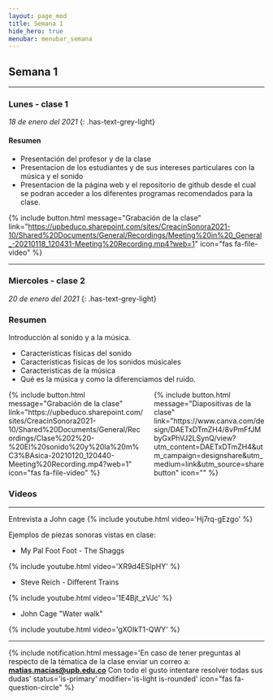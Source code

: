 ```yaml
---
layout: page_mod
title: Semana 1
hide_hero: true
menubar: menubar_semana
---
```


## Semana 1

---

### Lunes - clase 1

<!-- ignore-prettier-start -->

_18 de enero del 2021_
{: .has-text-grey-light}

<!-- ignore-prettier-end -->

#### Resumen

- Presentación del profesor y de la clase
- Presentacion de los estudiantes y de sus intereses
  particulares con la música y el sonido
- Presentacion de la página web y el repositorio de github desde
  el cual se podran acceder a los diferentes programas
  recomendados para la clase.

{% include button.html
message="Grabación de la clase"
link="https://upbeduco.sharepoint.com/sites/CreacinSonora2021-10/Shared%20Documents/General/Recordings/Meeting%20in%20_General_-20210118_120431-Meeting%20Recording.mp4?web=1"
icon="fas fa-file-video"
%}

---

### Miercoles - clase 2

<!-- ignore-prettier-start -->

_20 de enero del 2021_
{: .has-text-grey-light}

<!-- ignore-prettier-end -->

### Resumen

Introducción al sonido y a la música.

- Características físicas del sonido
- Caracteristicas fisicas de los sonidos músicales
- Caracteristicas de la música
- Qué es la música y como la diferenciamos del ruido.

<div class='columns'>
<div class='column'>
{% include button.html
message="Grabación de la clase"
link="https://upbeduco.sharepoint.com/sites/CreacinSonora2021-10/Shared%20Documents/General/Recordings/Clase%202%20-%20El%20sonido%20y%20la%20m%C3%BAsica-20210120_120440-Meeting%20Recording.mp4?web=1"
icon="fas fa-file-video"
%}
</div>
<div class='column'>
{% include button.html
message="Diapositivas de la clase"
link="https://www.canva.com/design/DAETxDTmZH4/8vPmFfJMbyGxPhVJ2LSynQ/view?utm_content=DAETxDTmZH4&utm_campaign=designshare&utm_medium=link&utm_source=sharebutton"
icon=""
%}
</div>
</div>

### Videos

---

Entrevista a John cage
{% include youtube.html video='Hj7rq-gEzgo' %}

Ejemplos de piezas sonoras vistas en clase:

- My Pal Foot Foot - The Shaggs

{% include youtube.html video='XR9d4ESlpHY' %}

- Steve Reich - Different Trains

{% include youtube.html video='1E4Bjt_zVJc' %}

- John Cage "Water walk"

{% include youtube.html video='gXOIkT1-QWY' %}

---

{% include notification.html
message='En caso de tener preguntas al respecto de la tématica de la clase enviar un correo a: **[matias.macias@upb.edu.co](mailto:matias.macias@upb.edu.co)**
Con todo el gusto intentare resolver todas sus dudas'
status='is-primary'
modifier='is-light is-rounded'
icon="fas fa-question-circle"
%}
